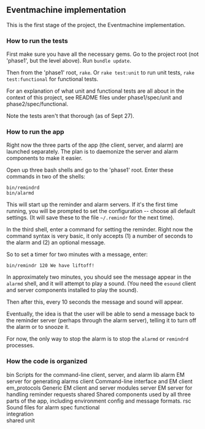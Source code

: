 ## Eventmachine implementation

This is the first stage of the project, the Eventmachine implementation.

### How to run the tests

First make sure you have all the necessary gems.  Go to the project root (not 'phase1', but the level above). Run `bundle update`.

Then from the 'phase1' root, `rake`. Or `rake test:unit` to run unit tests, `rake test:functional` for functional tests.

For an explanation of what unit and functional tests are all about in the context of this project, see README files under phase1/spec/unit and phase2/spec/functional.

Note the tests aren't that thorough (as of Sept 27).


### How to run the app 

Right now the three parts of the app (the client, server, and alarm) are launched separately.  The plan is to daemonize the server and alarm components to make it easier.

Open up three bash shells and go to the 'phase1' root.  Enter these commands in two of the shells:

    bin/remindrd
    bin/alarmd
    
This will start up the reminder and alarm servers.  If it's the first time running, you will be prompted to set the configuration -- choose all default settings.  (It will save these to the file `~/.remindr` for the next time).

In the third shell, enter a command for setting the reminder. Right now the command syntax is very basic, it only accepts (1) a number of seconds to the alarm and (2) an optional message.

So to set a timer for two minutes with a message, enter:

    bin/remindr 120 We have liftoff!
    
In approximately two minutes, you should see the message appear in the `alarmd` shell, and it will attempt to play a sound.  (You need the `esound` client and server components installed to play the sound).

Then after this, every 10 seconds the message and sound will appear.

Eventually, the idea is that the user will be able to send a message back to the reminder server (perhaps through the alarm server), telling it to turn off the alarm or to snooze it.

For now, the only way to stop the alarm is to stop the `alarmd` or `remindrd` processes.


### How the code is organized

bin             Scripts for the command-line client, server, and alarm
lib
  alarm         EM server for generating alarms
  client        Command-line interface and EM client
  em_protocols  Generic EM client and server modules
  server        EM server for handling reminder requests
  shared        Shared components used by all three parts of the app, including environment config and message formats.
rsc             Sound files for alarm
spec
  functional    
  integration   
  shared
  unit
  
